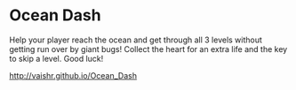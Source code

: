 Ocean Dash
===============================

Help your player reach the ocean and get through all 3 levels without getting run over by giant bugs! Collect the heart for an extra life and the key to skip a level. Good luck!

http://vaishr.github.io/Ocean_Dash